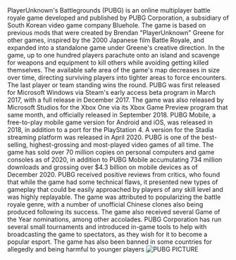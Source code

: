 <html>
    <head>
        <title>PUBG</title>
        <body>
 PlayerUnknown's Battlegrounds (PUBG) is an online multiplayer battle royale game developed and published by PUBG Corporation, a subsidiary of South Korean video game company Bluehole. The game is based on previous mods that were created by Brendan "PlayerUnknown" Greene for other games, inspired by the 2000 Japanese film Battle Royale, and expanded into a standalone game under Greene's creative direction. In the game, up to one hundred players parachute onto an island and scavenge for weapons and equipment to kill others while avoiding getting killed themselves. The available safe area of the game's map decreases in size over time, directing surviving players into tighter areas to force encounters. The last player or team standing wins the round.
PUBG was first released for Microsoft Windows via Steam's early access beta program in March 2017, with a full release in December 2017. The game was also released by Microsoft Studios for the Xbox One via its Xbox Game Preview program that same month, and officially released in September 2018. PUBG Mobile, a free-to-play mobile game version for Android and iOS, was released in 2018, in addition to a port for the PlayStation 4. A version for the Stadia streaming platform was released in April 2020. PUBG is one of the best-selling, highest-grossing and most-played video games of all time. The game has sold over 70 million copies on personal computers and game consoles as of 2020, in addition to PUBG Mobile accumulating 734 million downloads and grossing over $4.3 billion on mobile devices as of December 2020.
PUBG received positive reviews from critics, who found that while the game had some technical flaws, it presented new types of gameplay that could be easily approached by players of any skill level and was highly replayable. The game was attributed to popularizing the battle royale genre, with a number of unofficial Chinese clones also being produced following its success. The game also received several Game of the Year nominations, among other accolades. PUBG Corporation has run several small tournaments and introduced in-game tools to help with broadcasting the game to spectators, as they wish for it to become a popular esport. The game has also been banned in some countries for allegedly and being harmful to younger players
<img src="pubg-title.jpg.jpg" alt="PUBG PICTURE"></img>
        </body>
    </head>
</html>
